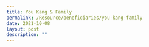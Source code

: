 ```yaml
---
title: You Kang & Family
permalink: /Resource/beneficiaries/you-kang-family
date: 2021-10-08
layout: post
description: ""
---
```

